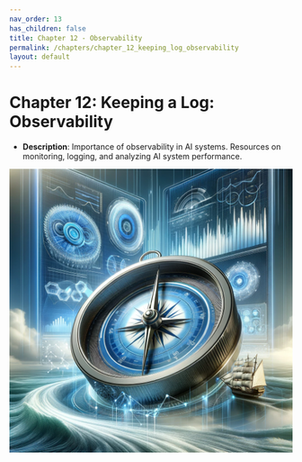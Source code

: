 ```yaml
---
nav_order: 13
has_children: false
title: Chapter 12 - Observability
permalink: /chapters/chapter_12_keeping_log_observability
layout: default
---
```


# Chapter 12: Keeping a Log: Observability

- **Description**: Importance of observability in AI systems. Resources on monitoring, logging, and analyzing AI system performance.

![Keeping a Log: Observability](./../media/chapter12.png)